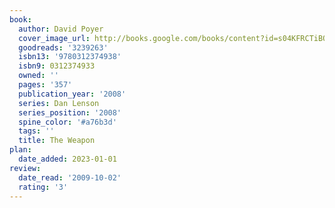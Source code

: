 ```yaml
---
book:
  author: David Poyer
  cover_image_url: http://books.google.com/books/content?id=s04KFRCTiBQC&printsec=frontcover&img=1&zoom=1&edge=curl&source=gbs_api
  goodreads: '3239263'
  isbn13: '9780312374938'
  isbn9: 0312374933
  owned: ''
  pages: '357'
  publication_year: '2008'
  series: Dan Lenson
  series_position: '2008'
  spine_color: '#a76b3d'
  tags: ''
  title: The Weapon
plan:
  date_added: 2023-01-01
review:
  date_read: '2009-10-02'
  rating: '3'
---
```

